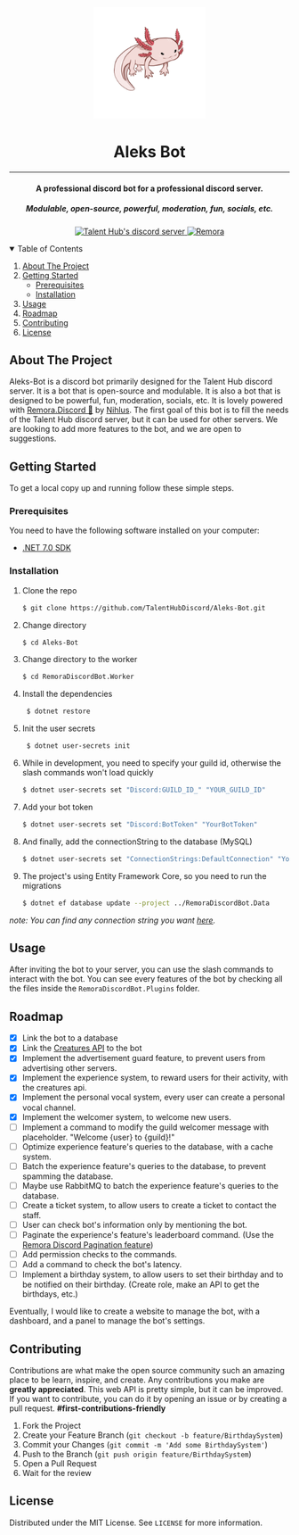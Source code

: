 <div align="center">
    <img src="Assets/axolotl.png" alt="Axolotl" width="200" height="200"/>
    <h1>Aleks Bot</h1>
</div>
<hr/>
<h4 align="center">A professional discord bot for a professional discord server.</h4>
<h5 align="center">Modulable, open-source, powerful, moderation, fun, socials, etc.</h5>


<p align="center">
  <a href="https://discord.gg/RvjSrJD5mj">
    <img src="https://discordapp.com/api/guilds/1057360697887051806/widget.png?style=shield" alt="Talent Hub's discord server">
  </a>
  <a href="https://github.com/Nihlus/Remora.Discord">
     <img alt="Remora" src="https://img.shields.io/badge/made%20with-remora-blueviolet">
  </a>
  </a>
</p>
<details open="open">
  <summary>Table of Contents</summary>
  <ol>
    <li>
      <a href="#about-the-project">About The Project</a>
    </li>
    <li>
      <a href="#getting-started">Getting Started</a>
      <ul>
        <li><a href="#prerequisites">Prerequisites</a></li>
        <li><a href="#installation">Installation</a></li>
      </ul>
    </li>
    <li><a href="#usage">Usage</a></li>
    <li><a href="#roadmap">Roadmap</a></li>
    <li><a href="#contributing">Contributing</a></li>
    <li><a href="#license">License</a></li>
  </ol>
</details>

## About The Project

Aleks-Bot is a discord bot primarily designed for the Talent Hub discord server. It is a bot that is open-source and modulable. It is also a bot that is designed to be powerful, fun, moderation, socials, etc.
It is lovely powered with [Remora.Discord 🦈](https://github.com/Remora/Remora.Discord) by [Nihlus](https://github.com/Nihlus).
The first goal of this bot is to fill the needs of the Talent Hub discord server, but it can be used for other servers.
We are looking to add more features to the bot, and we are open to suggestions.

## Getting Started

To get a local copy up and running follow these simple steps.

### Prerequisites

You need to have the following software installed on your computer:

* [.NET 7.0 SDK](https://dotnet.microsoft.com/download/dotnet/7.0)

### Installation

1. Clone the repo
   ```sh
   $ git clone https://github.com/TalentHubDiscord/Aleks-Bot.git
   ```
2. Change directory
   ```sh
   $ cd Aleks-Bot
   ```

3. Change directory to the worker
   ```sh
   $ cd RemoraDiscordBot.Worker
   ```

4. Install the dependencies
   ```sh
    $ dotnet restore
    ```

5. Init the user secrets
   ```sh
    $ dotnet user-secrets init
    ```
   
6. While in development, you need to specify your guild id, otherwise the slash commands won't load quickly
   ```sh
   $ dotnet user-secrets set "Discord:GUILD_ID_" "YOUR_GUILD_ID"
   ```

7. Add your bot token
   ```sh
   $ dotnet user-secrets set "Discord:BotToken" "YourBotToken"
   ```
   
8. And finally, add the connectionString to the database (MySQL)
   ````sh
   $ dotnet user-secrets set "ConnectionStrings:DefaultConnection" "YourConnectionString"
   ````
   
9. The project's using Entity Framework Core, so you need to run the migrations
   ```sh
   $ dotnet ef database update --project ../RemoraDiscordBot.Data
   ```

*note: You can find any connection string you want [here](https://www.connectionstrings.com/).*

## Usage

After inviting the bot to your server, you can use the slash commands to interact with the bot.
You can see every features of the bot by checking all the files inside the `RemoraDiscordBot.Plugins` folder.

## Roadmap

- [x] Link the bot to a database
- [x] Link the [Creatures API](https://github.com/TalentHubDiscord/My-Fabulous-Creatures-API) to the bot
- [x] Implement the advertisement guard feature, to prevent users from advertising other servers.
- [x] Implement the experience system, to reward users for their activity, with the creatures api.
- [x] Implement the personal vocal system, every user can create a personal vocal channel.
- [x] Implement the welcomer system, to welcome new users.
- [ ] Implement a command to modify the guild welcomer message with placeholder. "Welcome {user} to {guild}!"
- [ ] Optimize experience feature's queries to the database, with a cache system.
- [ ] Batch the experience feature's queries to the database, to prevent spamming the database.
- [ ] Maybe use RabbitMQ to batch the experience feature's queries to the database.
- [ ] Create a ticket system, to allow users to create a ticket to contact the staff.
- [ ] User can check bot's information only by mentioning the bot.
- [ ] Paginate the experience's feature's leaderboard command. (Use the [Remora Discord Pagination feature](https://github.com/Remora/Remora.Discord/blob/main/Remora.Discord.Pagination/README.md))
- [ ] Add permission checks to the commands.
- [ ] Add a command to check the bot's latency.
- [ ] Implement a birthday system, to allow users to set their birthday and to be notified on their birthday. (Create role, make an API to get the birthdays, etc.)

Eventually, I would like to create a website to manage the bot, with a dashboard, and a panel to manage the bot's settings.

## Contributing

Contributions are what make the open source community such an amazing place to be learn, inspire, and create. Any contributions you make are **greatly appreciated**.
This web API is pretty simple, but it can be improved. If you want to contribute, you can do it by opening an issue or by creating a pull request.
**__#first-contributions-friendly__**

1. Fork the Project
2. Create your Feature Branch (`git checkout -b feature/BirthdaySystem`)
3. Commit your Changes (`git commit -m 'Add some BirthdaySystem'`)
4. Push to the Branch (`git push origin feature/BirthdaySystem`)
5. Open a Pull Request
6. Wait for the review

## License

Distributed under the MIT License. See `LICENSE` for more information.

